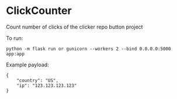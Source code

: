 # ClickCounter

Count number of clicks of the clicker repo button project

To run:

```
python -m flask run or gunicorn --workers 2 --bind 0.0.0.0:5000  app:app
```

Example payload:

```
{
    "country": "US",
    "ip": "123.123.123.123"
}
```

